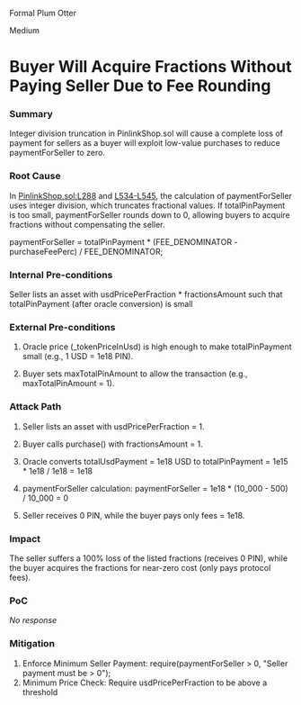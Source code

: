 Formal Plum Otter

Medium

# Buyer Will Acquire Fractions Without Paying Seller Due to Fee Rounding

### Summary

Integer division truncation in PinlinkShop.sol will cause a complete loss of payment for sellers as a buyer will exploit low-value purchases to reduce paymentForSeller to zero.

### Root Cause

In [PinlinkShop.sol:L288](github.com/sherlock-audit/2025-03-pinlink-rwa-tokenized-depin-marketplace/blob/main/marketplace-contracts/src/marketplaces/pinlinkShop.sol#L288) and [L534-L545](https://github.com/sherlock-audit/2025-03-pinlink-rwa-tokenized-depin-marketplace/blob/main/marketplace-contracts/src/marketplaces/pinlinkShop.sol#L534), the calculation of paymentForSeller uses integer division, which truncates fractional values. If totalPinPayment is too small, paymentForSeller rounds down to 0, allowing buyers to acquire fractions without compensating the seller.

paymentForSeller = totalPinPayment * (FEE_DENOMINATOR - purchaseFeePerc) / FEE_DENOMINATOR;

### Internal Pre-conditions

Seller lists an asset with usdPricePerFraction * fractionsAmount such that totalPinPayment (after oracle conversion) is small

### External Pre-conditions

1. Oracle price (_tokenPriceInUsd) is high enough to make totalPinPayment small (e.g., 1 USD = 1e18 PIN).

2. Buyer sets maxTotalPinAmount to allow the transaction (e.g., maxTotalPinAmount = 1).

### Attack Path

1. Seller lists an asset with usdPricePerFraction = 1.

2. Buyer calls purchase() with fractionsAmount = 1.

3. Oracle converts totalUsdPayment = 1e18 USD to totalPinPayment = 1e15 * 1e18 / 1e18 = 1e18

4. paymentForSeller calculation: paymentForSeller = 1e18 * (10_000 - 500) / 10_000 = 0 

5. Seller receives 0 PIN, while the buyer pays only fees = 1e18.

### Impact

The seller suffers a 100% loss of the listed fractions (receives 0 PIN), while the buyer acquires the fractions for near-zero cost (only pays protocol fees).

### PoC

_No response_

### Mitigation

1. Enforce Minimum Seller Payment: require(paymentForSeller > 0, "Seller payment must be > 0");
2. Minimum Price Check: Require usdPricePerFraction to be above a threshold